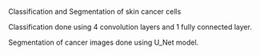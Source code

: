 Classification and Segmentation of skin cancer cells

Classification done using 4 convolution layers and 1 fully connected layer.

Segmentation of cancer images done using U_Net model.